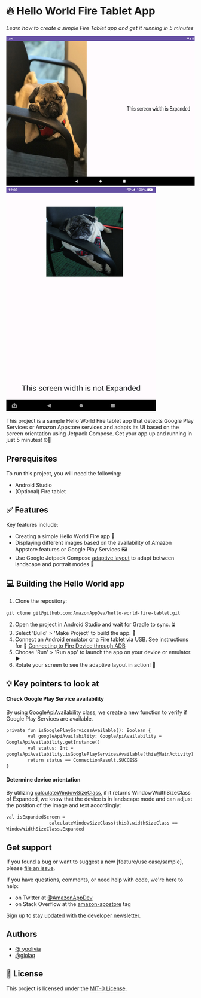 # 🔥 Hello World Fire Tablet App

_Learn how to create a simple Fire Tablet app and get it running in 5 minutes_

<img src="./images/landscape.png" width="600" height="400" />
<img src="./images/fire_portrait.png" width="400" height="600" />

This project is a sample Hello World Fire tablet app that detects Google Play Services or Amazon Appstore services and adapts its UI based on the screen orientation using Jetpack Compose. Get your app up and running in just 5 minutes! ⏰📱

## Prerequisites

To run this project, you will need the following:
- Android Studio
- (Optional) Fire tablet 

## ✅ Features

Key features include:
- Creating a simple Hello World Fire app 👋
- Displaying different images based on the availability of Amazon Appstore features or Google Play Services 🖼️
- Use Google Jetpack Compose [adaptive layout](https://developer.android.com/jetpack/compose/layouts/adaptive) to adapt between landscape and portrait modes 🌈

## 💻 Building the Hello World app

1. Clone the repository:

`git clone git@github.com:AmazonAppDev/hello-world-fire-tablet.git`

2. Open the project in Android Studio and wait for Gradle to sync. ⏳
3. Select 'Build' > 'Make Project' to build the app. 🔨
4. Connect an Android emulator or a Fire tablet via USB. See instructions for 🔌 [Connecting to Fire Device through ADB](https://developer.amazon.com/docs/fire-tablets/connecting-adb-to-device.html)
5. Choose 'Run' > 'Run app' to launch the app on your device or emulator. ▶️
6. Rotate your screen to see the adaptive layout in action! 🔄

## 💡 Key pointers to look at
#### Check Google Play Service availability
By using [GoogleApiAvailability](https://developers.google.com/android/reference/com/google/android/gms/common/GoogleApiAvailability) class, we create a new function to verify if Google Play Services are available.
```
private fun isGooglePlayServicesAvailable(): Boolean {
        val googleApiAvailability: GoogleApiAvailability = GoogleApiAvailability.getInstance()
        val status: Int = googleApiAvailability.isGooglePlayServicesAvailable(this@MainActivity)
        return status == ConnectionResult.SUCCESS
}
```
#### Determine device orientation
By utilizing [calculateWindowSizeClass](https://developer.android.com/reference/kotlin/androidx/compose/material3/windowsizeclass/package-summary#calculateWindowSizeClass(android.app.Activity)), if it returns WindowWidthSizeClass of Expanded, we know that the device is in landscape mode and can adjust the position of the image and text accordingly:
```
val isExpandedScreen =
                calculateWindowSizeClass(this).widthSizeClass == WindowWidthSizeClass.Expanded
```
## Get support

If you found a bug or want to suggest a new [feature/use case/sample], please [file an issue](../../issues).

If you have questions, comments, or need help with code, we're here to help:
- on Twitter at [@AmazonAppDev](https://twitter.com/AmazonAppDev)
- on Stack Overflow at the [amazon-appstore](https://stackoverflow.com/questions/tagged/amazon-appstore) tag

Sign up to [stay updated with the developer newsletter](https://m.amazonappservices.com/subscribe-newsletter).

## Authors

- [@_yoolivia](https://twitter.com/_yoolivia)
- [@giolaq](https://github.com/giolaq)

## 📄 License

This project is licensed under the [MIT-0 License](LICENSE).

